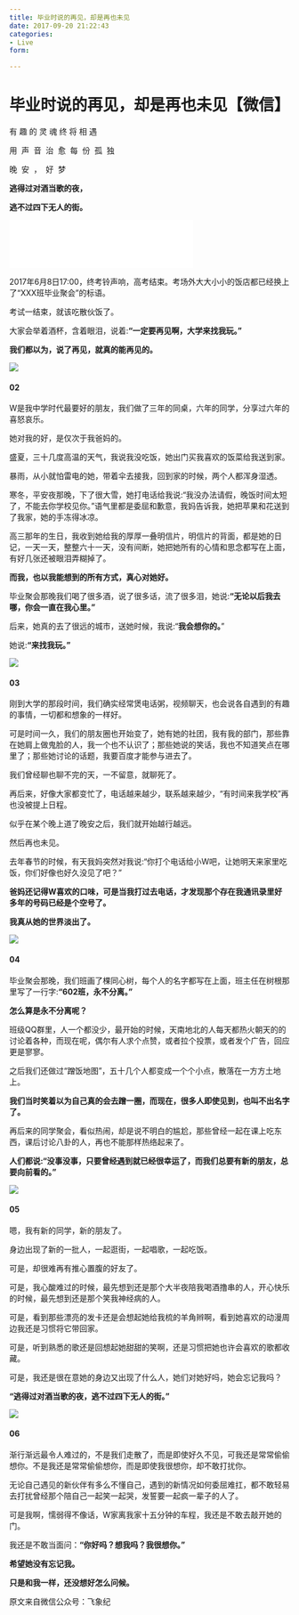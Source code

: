 ```yaml
---
title: 毕业时说的再见，却是再也未见
date: 2017-09-20 21:22:43
categories: 
- Live
form: 

---
```

# 毕业时说的再见，却是再也未见【微信】
有 趣 的 灵 魂 终 将 相 遇

用  声  音  治  愈  每  份  孤  独

晚  安  ，  好  梦

**逃得过对酒当歌的夜，**

**逃不过四下无人的街。**

<iframe frameborder="no" border="0" marginwidth="0" marginheight="0" width=330 height=86 src="//music.163.com/outchain/player?type=3&id=907347473&auto=1&height=66"></iframe>

2017年6月8日17:00，终考铃声响，高考结束。考场外大大小小的饭店都已经换上了“XXX班毕业聚会”的标语。

考试一结束，就该吃散伙饭了。

大家会举着酒杯，含着眼泪，说着:**“一定要再见啊，大学来找我玩。”**

**我们都以为，说了再见，就真的能再见的。**<!--more-->

![](/images/1.jpg)

#### **02**

W是我中学时代最要好的朋友，我们做了三年的同桌，六年的同学，分享过六年的喜怒哀乐。

她对我的好，是仅次于我爸妈的。

盛夏，三十几度高温的天气，我说我没吃饭，她出门买我喜欢的饭菜给我送到家。

暴雨，从小就怕雷电的她，带着伞去接我，回到家的时候，两个人都浑身湿透。

寒冬，平安夜那晚，下了很大雪，她打电话给我说:“我没办法请假，晚饭时间太短了，不能去你学校见你。”语气里都是委屈和歉意，我妈告诉我，她把苹果和花送到了我家，她的手冻得冰凉。

高三那年的生日，我收到她给我的厚厚一叠明信片，明信片的背面，都是她的日记，一天一天，整整六十一天，没有间断，她把她所有的心情和思念都写在上面，有好几张还被眼泪弄糊掉了。

**而我，也以我能想到的所有方式，真心对她好。**

毕业聚会那晚我们喝了很多酒，说了很多话，流了很多泪，她说:**“无论以后我去哪，你会一直在我心里。”** 

后来，她真的去了很远的城市，送她时候，我说:“**我会想你的。**”

她说:**“来找我玩。”**

![](/images/2.jpg)

#### **03**

刚到大学的那段时间，我们确实经常煲电话粥，视频聊天，也会说各自遇到的有趣的事情，一切都和想象的一样好。

可是时间一久，我们的朋友圈也开始变了，她有她的社团，我有我的部门，那些靠在她肩上做鬼脸的人，我一个也不认识了；那些她说的笑话，我也不知道笑点在哪里了；那些她讨论的话题，我要百度才能参与进去了。

我们曾经聊也聊不完的天，一不留意，就聊死了。

再后来，好像大家都变忙了，电话越来越少，联系越来越少，“有时间来我学校”再也没被提上日程。

似乎在某个晚上道了晚安之后，我们就开始越行越远。

然后再也未见。

去年春节的时候，有天我妈突然对我说:“你打个电话给小W吧，让她明天来家里吃饭，你们好像也好久没见了吧？”

**爸妈还记得W喜欢的口味，可是当我打过去电话，才发现那个存在我通讯录里好多年的号码已经是个空号了。**

**我真从她的世界淡出了。**

![](/images/3.jpg)

#### **04**

毕业聚会那晚，我们班画了棵同心树，每个人的名字都写在上面，班主任在树根那里写了一行字:**“602班，永不分离。”**

**怎么算是永不分离呢？**

班级QQ群里，人一个都没少，最开始的时候，天南地北的人每天都热火朝天的的讨论着各种，而现在呢，偶尔有人求个点赞，或者拉个投票，或者发个广告，回应更是寥寥。

之后我们还做过“蹭饭地图”，五十几个人都变成一个个小点，散落在一方方土地上。

**我们当时笑着以为自己真的会去蹭一圈，而现在，很多人即使见到，也叫不出名字了。**

再后来的同学聚会，看似热闹，却是说不明白的尴尬，那些曾经一起在课上吃东西，课后讨论八卦的人，再也不能那样热络起来了。

**人们都说:“没事没事，只要曾经遇到就已经很幸运了，而我们总要有新的朋友，总要向前看的。”**

![](/images/4.jpg)

#### **05**

嗯，我有新的同学，新的朋友了。

身边出现了新的一批人，一起逛街，一起唱歌，一起吃饭。

可是，却很难再有推心置腹的好友了。

可是，我心酸难过的时候，最先想到还是那个大半夜陪我喝酒撸串的人，开心快乐的时候，最先想到还是那个笑我神经病的人。

可是，看到那些漂亮的发卡还是会想起她给我梳的羊角辫啊，看到她喜欢的动漫周边我还是习惯将它带回家。

可是，听到熟悉的歌还是回想起她甜甜的笑啊，还是习惯把她也许会喜欢的歌都收藏。

可是，我还是很在意她的身边又出现了什么人，她们对她好吗，她会忘记我吗？

**“逃得过对酒当歌的夜，逃不过四下无人的街。”**

![](/images/5.jpg)

#### **06**

渐行渐远最令人难过的，不是我们走散了，而是即使好久不见，可我还是常常偷偷想你。不是我还是常常偷偷想你，而是即使我很想你，却不敢打扰你。

无论自己遇见的新伙伴有多么不懂自己，遇到的新情况如何委屈难扛，都不敢轻易去打扰曾经那个陪自己一起笑一起哭，发誓要一起疯一辈子的人了。

可是我啊，懦弱得不像话，W家离我家十五分钟的车程，我还是不敢去敲开她的门。

我还是不敢当面问：**“你好吗？想我吗？我很想你。”**

**希望她没有忘记我。**

**只是和我一样，还没想好怎么问候。**

原文来自微信公众号：飞象纪